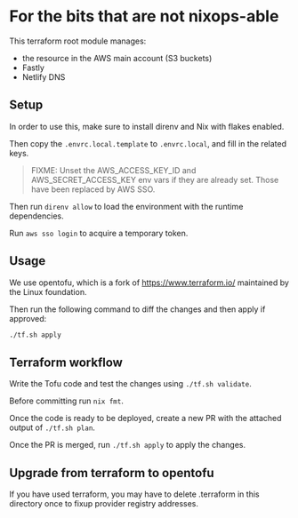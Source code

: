 # For the bits that are not nixops-able

This terraform root module manages:
* the resource in the AWS main account (S3 buckets)
* Fastly
* Netlify DNS

## Setup

In order to use this, make sure to install direnv and Nix with flakes enabled.

Then copy the `.envrc.local.template` to `.envrc.local`, and fill in the
related keys.

> FIXME: Unset the AWS_ACCESS_KEY_ID and AWS_SECRET_ACCESS_KEY env vars if
>        they are already set. Those have been replaced by AWS SSO.

Then run `direnv allow` to load the environment with the runtime dependencies.

Run `aws sso login` to acquire a temporary token.

## Usage

We use opentofu, which is a fork of https://www.terraform.io/ maintained by the Linux foundation.

Then run the following command to diff the changes and then apply if approved:

```sh
./tf.sh apply
```

## Terraform workflow

Write the Tofu code and test the changes using `./tf.sh validate`.

Before committing run `nix fmt`.

Once the code is ready to be deployed, create a new PR with the attached
output of `./tf.sh plan`.

Once the PR is merged, run `./tf.sh apply` to apply the changes.

## Upgrade from terraform to opentofu

If you have used terraform, you may have to delete .terraform in this directory once
to fixup provider registry addresses.

